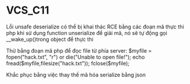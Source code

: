 # VCS_C11
Lỗi unsafe deserialize có thể bị khai thác RCE bằng các đoạn mã thực thi php khi sử dụng function unserialize để giải mã, nó sẽ tự động gọi __wake_up()trong object để thực thi

Thử bằng đoạn mã php để đọc file từ phía server:
$myfile = fopen("hack.txt", "r") or die("Unable to open file!");
echo fread($myfile,filesize("hack.txt"));
fclose($myfile);

Khắc phục bằng việc thay thế mã hóa serialize bằng json
